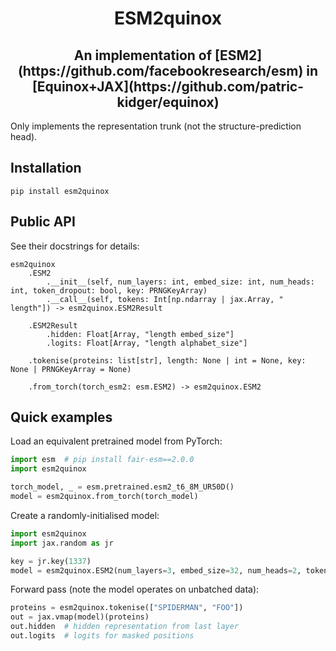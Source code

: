<h1 align="center">ESM2quinox</h1>
<h2 align="center">An implementation of [ESM2](https://github.com/facebookresearch/esm) in [Equinox+JAX](https://github.com/patric-kidger/equinox)</h2>

Only implements the representation trunk (not the structure-prediction head).

## Installation

```
pip install esm2quinox
```

## Public API

See their docstrings for details:
```
esm2quinox
    .ESM2
        .__init__(self, num_layers: int, embed_size: int, num_heads: int, token_dropout: bool, key: PRNGKeyArray)
        .__call__(self, tokens: Int[np.ndarray | jax.Array, " length"]) -> esm2quinox.ESM2Result

    .ESM2Result
        .hidden: Float[Array, "length embed_size"]
        .logits: Float[Array, "length alphabet_size"]

    .tokenise(proteins: list[str], length: None | int = None, key: None | PRNGKeyArray = None)

    .from_torch(torch_esm2: esm.ESM2) -> esm2quinox.ESM2
```

## Quick examples

Load an equivalent pretrained model from PyTorch:
```python
import esm  # pip install fair-esm==2.0.0
import esm2quinox

torch_model, _ = esm.pretrained.esm2_t6_8M_UR50D()
model = esm2quinox.from_torch(torch_model)
```

Create a randomly-initialised model:
```python
import esm2quinox
import jax.random as jr

key = jr.key(1337)
model = esm2quinox.ESM2(num_layers=3, embed_size=32, num_heads=2, token_dropout=False, key=key)
```

Forward pass (note the model operates on unbatched data):
```python
proteins = esm2quinox.tokenise(["SPIDERMAN", "FOO"])
out = jax.vmap(model)(proteins)
out.hidden  # hidden representation from last layer
out.logits  # logits for masked positions
```
